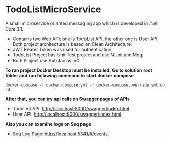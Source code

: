 # TodoListMicroService
A small microservice orianted messaging app which is developed in .Net Core 3.1.
- Contains two Web API; one is TodoList API, the other one is User API. Both project architecture is based on Clean Architecture.
- JWT Bearer Token was used for authentication.
- TodoList Project has Unit Test project and use NUnit and Moq
- Both Project use Autofac as IoC


**To run project Docker Desktop must be installed.**
**Go to solution root folder and run following command to start docker compose**
```
docker-compose -f docker-compose.yml -f docker-compose.override.yml up -d
```
**After that, you can try api calls on Swagger pages of APIs**

- TodoList API: [http://localhost:8000/swagger/index.html](http://localhost:8000/swagger/index.html).
- User API: [http://localhost:9000/swagger/index.html](http://localhost:9000/swagger/index.html).

**Also you can examine logs on Seq page**
- Seq Log Page: [http://localhost:5341/#/events](http://localhost:5341/#/events).
